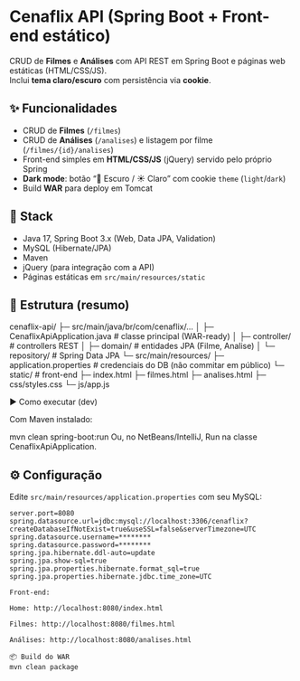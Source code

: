 # Cenaflix API (Spring Boot + Front-end estático)

CRUD de **Filmes** e **Análises** com API REST em Spring Boot e páginas web estáticas (HTML/CSS/JS).  
Inclui **tema claro/escuro** com persistência via **cookie**.

## ✨ Funcionalidades
- CRUD de **Filmes** (`/filmes`)
- CRUD de **Análises** (`/analises`) e listagem por filme (`/filmes/{id}/analises`)
- Front-end simples em **HTML/CSS/JS** (jQuery) servido pelo próprio Spring
- **Dark mode**: botão “🌙 Escuro / ☀️ Claro” com cookie `theme` (`light`/`dark`)
- Build **WAR** para deploy em Tomcat

## 🧱 Stack
- Java 17, Spring Boot 3.x (Web, Data JPA, Validation)
- MySQL (Hibernate/JPA)
- Maven
- jQuery (para integração com a API)
- Páginas estáticas em `src/main/resources/static`

## 📂 Estrutura (resumo)
cenaflix-api/
├─ src/main/java/br/com/cenaflix/...
│ ├─ CenaflixApiApplication.java # classe principal (WAR-ready)
│ ├─ controller/ # controllers REST
│ ├─ domain/ # entidades JPA (Filme, Analise)
│ └─ repository/ # Spring Data JPA
└─ src/main/resources/
├─ application.properties # credenciais do DB (não commitar em público)
└─ static/ # front-end
├─ index.html
├─ filmes.html
├─ analises.html
├─ css/styles.css
└─ js/app.js

▶️ Como executar (dev)

Com Maven instalado:

mvn clean spring-boot:run
Ou, no NetBeans/IntelliJ, Run na classe CenaflixApiApplication.

## ⚙️ Configuração
Edite `src/main/resources/application.properties` com seu MySQL:
```properties
server.port=8080
spring.datasource.url=jdbc:mysql://localhost:3306/cenaflix?createDatabaseIfNotExist=true&useSSL=false&serverTimezone=UTC
spring.datasource.username=********
spring.datasource.password=********
spring.jpa.hibernate.ddl-auto=update
spring.jpa.show-sql=true
spring.jpa.properties.hibernate.format_sql=true
spring.jpa.properties.hibernate.jdbc.time_zone=UTC

Front-end:

Home: http://localhost:8080/index.html

Filmes: http://localhost:8080/filmes.html

Análises: http://localhost:8080/analises.html

📦 Build do WAR
mvn clean package
